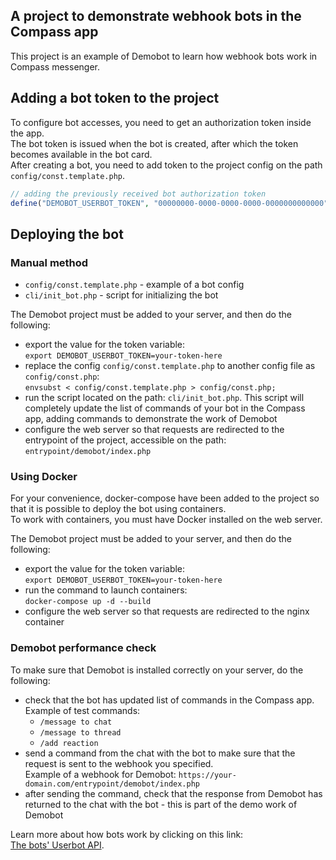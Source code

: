 ## A project to demonstrate webhook bots in the Compass app
This project is an example of Demobot to learn how webhook bots work in Compass messenger.

## Adding a bot token to the project
To configure bot accesses, you need to get an authorization token inside the app.<br>
The bot token is issued when the bot is created, after which the token becomes available in the bot card.<br>
After creating a bot, you need to add token to the project config on the path `config/const.template.php`.
```php
// adding the previously received bot authorization token
define("DEMOBOT_USERBOT_TOKEN", "00000000-0000-0000-0000-0000000000000");
```

## Deploying the bot
### Manual method

- `config/const.template.php` - example of a bot config
- `cli/init_bot.php` - script for initializing the bot

The Demobot project must be added to your server, and then do the following:
- export the value for the token variable:<br>
  `export DEMOBOT_USERBOT_TOKEN=your-token-here`
- replace the config `config/const.template.php` to another config file as `config/const.php`:<br>
  `envsubst < config/const.template.php > config/const.php;`
- run the script located on the path: `cli/init_bot.php`. This script will completely update the list of commands of your bot in the Compass app, adding commands to demonstrate the work of Demobot
- configure the web server so that requests are redirected to the entrypoint of the project, accessible on the path: `entrypoint/demobot/index.php`

### Using Docker

For your convenience, docker-compose have been added to the project so that it is possible to deploy the bot using containers.<br>
To work with containers, you must have Docker installed on the web server.

The Demobot project must be added to your server, and then do the following:
- export the value for the token variable:<br>
  `export DEMOBOT_USERBOT_TOKEN=your-token-here`
- run the command to launch containers:<br>
  `docker-compose up -d --build`
- configure the web server so that requests are redirected to the nginx container

### Demobot performance check
To make sure that Demobot is installed correctly on your server, do the following:

- check that the bot has updated list of commands in the Compass app. Example of test commands:
    - `/message to chat`
    - `/message to thread`
    - `/add reaction`
- send a command from the chat with the bot to make sure that the request is sent to the webhook you specified.<br>
  Example of a webhook for Demobot: `https://your-domain.com/entrypoint/demobot/index.php`
- after sending the command, check that the response from Demobot has returned to the chat with the bot - this is part of the demo work of Demobot

Learn more about how bots work by clicking on this link:<br>
[The bots' Userbot API](https://github.com/getCompass/userbot).
